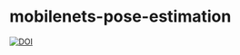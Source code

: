 # mobilenets-pose-estimation
[![DOI](https://img.shields.io/badge/DOI-10.1109%2FAVSS.2018.8639378-blue)](https://doi.org/10.1109/AVSS.2018.8639378)

